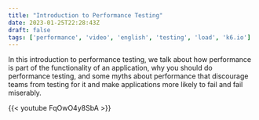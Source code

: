 ```yaml
---
title: "Introduction to Performance Testing"
date: 2023-01-25T22:28:43Z
draft: false
tags: ['performance', 'video', 'english', 'testing', 'load', 'k6.io']
---
```

In this introduction to performance testing, we talk about how performance is part of the functionality of an application, why you should do performance testing, and some myths about performance that discourage teams from testing for it and make applications more likely to fail and fail miserably.

{{< youtube FqOwO4y8SbA >}}
